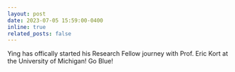 ```yaml
---
layout: post
date: 2023-07-05 15:59:00-0400
inline: true
related_posts: false
---
```


Ying has offically started his Research Fellow journey with Prof. Eric Kort at the University of Michigan! Go Blue!
